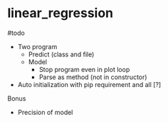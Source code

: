 # linear_regression

#todo
- Two program
	- Predict (class and file)
	- Model
		- Stop program even in plot loop
		- Parse as method (not in constructor)
- Auto initialization with pip requirement and all [?]

Bonus
- Precision of model
